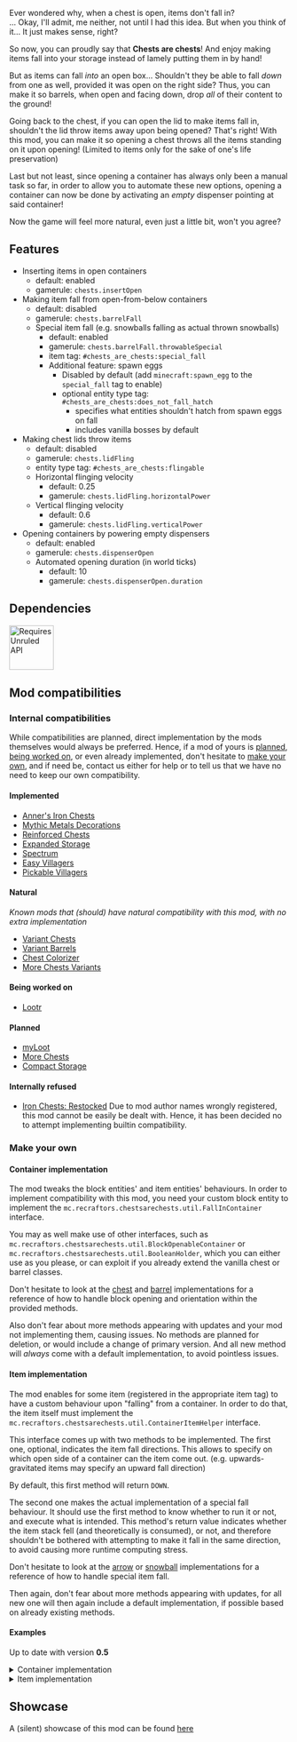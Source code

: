 Ever wondered why, when a chest is open, items don't fall in?<br>
... Okay, I'll admit, me neither, not until I had this idea. But when you think of it...
It just makes sense, right?

So now, you can proudly say that **Chests are chests**! And enjoy making items fall into your storage
instead of lamely putting them in by hand!

But as items can fall *into* an open box... Shouldn't they be able to fall *down* from one as well,
provided it was open on the right side?
Thus, you can make it so barrels, when open and facing down, drop *all* of their content to the ground!

Going back to the chest, if you can open the lid to make items fall in, shouldn't the lid throw items away
upon being opened?
That's right! With this mod, you can make it so opening a chest throws all the items standing on it upon opening!
(Limited to items only for the sake of one's life preservation)

Last but not least, since opening a container has always only been a manual task so far,
in order to allow you to automate these new options, opening a container can now be done
by activating an *empty* dispenser pointing at said container!

Now the game will feel more natural, even just a little bit, won't you agree?

## Features

* Inserting items in open containers
  * default: enabled
  * gamerule: `chests.insertOpen`
* Making item fall from open-from-below containers
  * default: disabled
  * gamerule: `chests.barrelFall`
  * Special item fall (e.g. snowballs falling as actual thrown snowballs)
    * default: enabled
    * gamerule: `chests.barrelFall.throwableSpecial`
    * item tag: `#chests_are_chests:special_fall`
    * Additional feature: spawn eggs
      * Disabled by default (add `minecraft:spawn_egg` to the `special_fall` tag to enable)
      * optional entity type tag: `#chests_are_chests:does_not_fall_hatch`
        * specifies what entities shouldn't hatch from spawn eggs on fall
        * includes vanilla bosses by default
* Making chest lids throw items
  * default: disabled
  * gamerule: `chests.lidFling`
  * entity type tag: `#chests_are_chests:flingable`
  * Horizontal flinging velocity
    * default: 0.25
    * gamerule: `chests.lidFling.horizontalPower`
  * Vertical flinging velocity
    * default: 0.6
    * gamerule: `chests.lidFling.verticalPower`
* Opening containers by powering empty dispensers
  * default: enabled
  * gamerule: `chests.dispenserOpen`
  * Automated opening duration (in world ticks)
    * default: 10
    * gamerule: `chests.dispenserOpen.duration`

## Dependencies

<a href="https://modrinth.com/mod/unruled-api"><img alt="Requires Unruled API" height="80" src="https://github.com/RecraftorsMC/.github/blob/main/pictures/unruled-badge.png"/></a>

## Mod compatibilities

### Internal compatibilities
While compatibilities are planned, direct implementation by the mods themselves would always be preferred.
Hence, if a mod of yours is [planned](#planned), [being worked on](#being-worked-on), or even already implemented,
don't hesitate to [make your own](#make-your-own), and if need be, contact us either for help or to tell us
that we have no need to keep our own compatibility.

#### Implemented
* [Anner's Iron Chests](https://modrinth.com/mod/cyberanner-ironchest)
* [Mythic Metals Decorations](https://modrinth.com/mod/mythicmetals-decorations)
* [Reinforced Chests](https://modrinth.com/mod/reinforced-chests)
* [Expanded Storage](https://modrinth.com/expanded-storage)
* [Spectrum](https://modrinth.com/mod/spectrum)
* [Easy Villagers](https://modrinth.com/mod/easy-villagers)
* [Pickable Villagers](https://modrinth.com/mod/pickable-villagers)

#### Natural
_Known mods that (should) have natural compatibility with this mod, with no extra implementation_
* [Variant Chests](https://modrinth.com/mod/variant-chests)
* [Variant Barrels](https://modrinth.com/mod/variant-barrels)
* [Chest Colorizer](https://modrinth.com/mod/chest-colorizer)
* [More Chests Variants](https://modrinth.com/mod/more-chest-variants-lieonlion)

#### Being worked on
* [Lootr](https://modrinth.com/mod/lootr)

#### Planned
* [myLoot](https://modrinth.com/mod/myloot)
* [More Chests](https://modrinth.com/mod/more-chests)
* [Compact Storage](https://modrinth.com/mod/compact_storage)

#### Internally refused
* [Iron Chests: Restocked](https://modrinth.com/mod/ironchests)
  Due to mod author names wrongly registered, this mod cannot be easily be dealt with.
  Hence, it has been decided no to attempt implementing builtin compatibility.

### Make your own

#### Container implementation

The mod tweaks the block entities' and item entities' behaviours.
In order to implement compatibility with this mod, you need your custom block entity to implement
the `mc.recraftors.chestsarechests.util.FallInContainer` interface.

You may as well make use of other interfaces, such as `mc.recraftors.chestsarechests.util.BlockOpenableContainer`
or `mc.recraftors.chestsarechests.util.BooleanHolder`, which you can either use as you please, or can exploit
if you already extend the vanilla chest or barrel classes.

Don't hesitate to look at the
[chest](common/src/main/java/mc/recraftors/chestsarechests/mixin/block_entities/ChestBlockEntityMixin.java)
and [barrel](common/src/main/java/mc/recraftors/chestsarechests/mixin/block_entities/BarrelBlockEntityMixin.java)
implementations for a reference of how to handle block opening and orientation within the provided methods.

Also don't fear about more methods appearing with updates and your mod not implementing them, causing issues.
No methods are planned for deletion, or would include a change of primary version. And all new method
will _always_ come with a default implementation, to avoid pointless issues.

#### Item implementation

The mod enables for some item (registered in the appropriate item tag) to have a custom behaviour upon "falling"
from a container. In order to do that, the item itself must implement the
`mc.recraftors.chestsarechests.util.ContainerItemHelper` interface.

This interface comes up with two methods to be implemented. The first one, optional, indicates the item fall directions.
This allows to specify on which open side of a container can the item come out. (e.g. upwards-gravitated items may
specify an upward fall direction)

By default, this first method will return `DOWN`.

The second one makes the actual implementation of a special fall behaviour. It should use the first method to know
whether to run it or not, and execute what is intended. This method's return value indicates whether the item stack
fell (and theoretically is consumed), or not, and therefore shouldn't be bothered with attempting to make it fall
in the same direction, to avoid causing more runtime computing stress.

Don't hesitate to look at the
[arrow](common/src/main/java/mc/recraftors/chestsarechests/mixin/items/ArrowItemMixin.java) or
[snowball](common/src/main/java/mc/recraftors/chestsarechests/mixin/items/SnowballItemMixin.java) implementations
for a reference of how to handle special item fall.

Then again, don't fear about more methods appearing with updates, for all new one will then again include a default
implementation, if possible based on already existing methods.

#### Examples
Up to date with version **0.5**

<details>
<summary>Container implementation</summary>

```java
public class MyCustomBlockEntity extends BlockEntity implements FallInContainer {
    private boolean isOpen;
    private final int size;
    private final DefaultedList<ItemStack> content;
    private final Map<Integer, Integer> fallUpdateMap = new HashMap<>();

    @Override
    public boolean chests$tryInsertion(ItemEntity entity) {
        return FallInContainer.chests$inventoryInsertion(this.content, entity, this::setStack);
    }

    @Override
    public boolean chests$isOpen() {
        return isOpen;
    }

    @Override
    public VoxelShape chests$InputAreaShape() {
        return FallInContainer.ABOVE;
    }

    @Override
    public void chests$forceOpen(ServerWorld world, BlockPos at, BlockState from) {
        this.isOpen = true;
        this.onOpen();
    }

    @Override
    public boolean chests$tryForceOpen(BlockState from) {
        ServerWorld serverWorld = (ServerWorld) this.getWorld();
        BlockPos blockPos = this.getPos();
        this.chests$forceOpen(serverWorld, blockPos, from);
        ChestsAreChests.scheduleTick(serverWorld, blockPos, duration);
    }

    @Override
    public boolean chests$forceClose() {
        this.isOpen = false;
        this.onClose();
    }

    @Override
    public Map<Integer, Integer> getFallUpdateMap() {
        return this.fallUpdateMap;
    }

    void onOpen() {
        // ...
        // potential rendering stuff
        ChestsAreChests.ejectAbove(Direction.UP, this);
    }
}
```
</details>

<details>
<summary>Item implementation</summary>

```java
public class MyCustomItem extends Item implements ContainerItemHelper {
    public Direction[] chests$getFallDirection(ItemStack stack) {
        return new Direction[]{Directions.UP};
    }
    
    public boolean defaultOnOpenTick(ItemStack stack, FallInContainer container, Direction direction, World world, Vec3d pos, Vec3d velocity) {
        if (!ChestsAreChests.isInArray(direction, chests$getFallDirection(stack))) return false;
        MyGravitatedEntity entity = new MyGravitatedEntity(world, pos.x, pos.y, pos.z, stack.copy());
        entity.setVelocity(velocity);
        world.spawnEntity(entity);
        return true;
    }
}
```
</details>

## Showcase

A (silent) showcase of this mod can be found [here](https://youtu.be/YYWvP2HPn34)